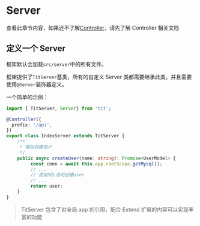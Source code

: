 # Server

查看此章节内容，如果还不了解[Controller](./controller)，请先了解 Controller 相关文档

## 定义一个 Server

框架默认会加载`src/server`中的所有文件。

框架提供了`TitServer`基类，所有的自定义 Server 类都需要继承此类。并且需要使用`@Server`装饰器定义。

一个简单的示例：

```TypeScript
import { TitServer, Server} from 'tit';

@Controller({
  prefix: '/api',
})
export class IndexServer extends TitServer {
    /**
     * 模拟创建用户
     */
    public async createUser(name: string): Promise<UserModel> {
         const conn = await this.app.rootScope.getMysql();
         // ...
         // 使用SQL语句创建user
         // ...
         return user;
    }
}

```

> TitServer 包含了对全局 app 的引用，配合 Extend 扩展的内容可以实现丰富的功能
